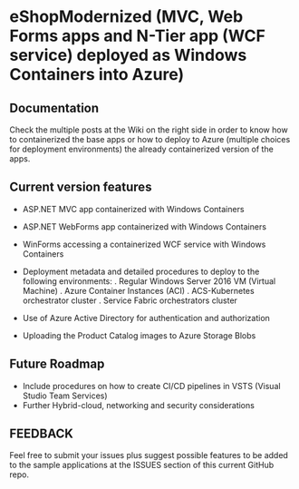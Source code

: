 # eShopModernized (MVC, Web Forms apps and N-Tier app (WCF service) deployed as Windows Containers into Azure)

## Documentation
Check the multiple posts at the Wiki on the right side in order to know how to containerized the base apps or how to deploy to Azure (multiple choices for deployment environments) the already containerized version of the apps.

## Current version features

- ASP.NET MVC app containerized with Windows Containers
- ASP.NET WebForms app containerized with Windows Containers
- WinForms accessing a containerized WCF service with Windows Containers
- Deployment metadata and detailed procedures to deploy to the following environments:
    . Regular Windows Server 2016 VM (Virtual Machine)
    . Azure Container Instances (ACI)
    . ACS-Kubernetes orchestrator cluster
    . Service Fabric orchestrators cluster

- Use of Azure Active Directory for authentication and authorization
- Uploading the Product Catalog images to Azure Storage Blobs

## Future Roadmap
- Include procedures on how to create CI/CD pipelines in VSTS (Visual Studio Team Services) 
- Further Hybrid-cloud, networking and security considerations

## FEEDBACK
Feel free to submit your issues plus suggest possible features to be added to the sample applications at the ISSUES section of this current GitHub repo.
